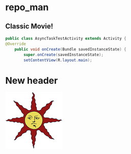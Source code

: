 

# repo_man
## Classic Movie!



```java
public class AsyncTaskTestActivity extends Activity {
@Override
    public void onCreate(Bundle savedInstanceState) {
        super.onCreate(savedInstanceState);
        setContentView(R.layout.main);  
```

# New header

![](images/sunbro.png)
